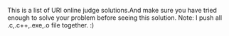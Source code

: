 This is a list of URI online judge solutions.And make sure you have tried enough to solve your problem before seeing this solution.
Note: I push all .c,.c++,.exe,.o file together. :)
